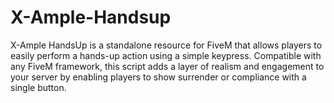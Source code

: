 # X-Ample-Handsup
X-Ample HandsUp is a standalone resource for FiveM that allows players to easily perform a hands-up action using a simple keypress. Compatible with any FiveM framework, this script adds a layer of realism and engagement to your server by enabling players to show surrender or compliance with a single button.
